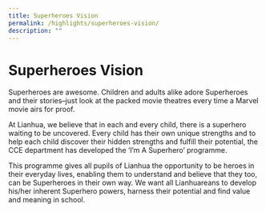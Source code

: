 ```yaml
---
title: Superheroes Vision
permalink: /highlights/superheroes-vision/
description: ""
---
```

# Superheroes Vision

Superheroes are awesome. Children and adults alike adore Superheroes and their stories–just look at the packed movie theatres every time a Marvel movie airs for proof.

  

At Lianhua, we believe that in each and every child, there is a superhero waiting to be uncovered. Every child has their own unique strengths and to help each child discover their hidden strengths and fulfill their potential, the CCE department has developed the ‘I’m A Superhero’ programme.

  

This programme gives all pupils of Lianhua the opportunity to be heroes in their everyday lives, enabling them to understand and believe that they too, can be Superheroes in their own way. We want all Lianhuareans to develop his/her inherent Superhero powers, harness their potential and find value and meaning in school.